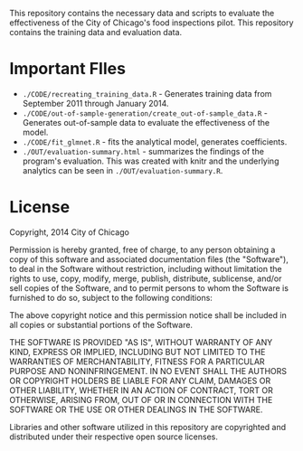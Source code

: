 This repository contains the necessary data and scripts to evaluate the effectiveness of the City of Chicago's food inspections pilot. This repository contains the training data and evaluation data.

# Important FIles
+ ```./CODE/recreating_training_data.R``` - Generates training data from September 2011 through January 2014.
+ ```./CODE/out-of-sample-generation/create_out-of-sample_data.R``` - Generates out-of-sample data to evaluate the effectiveness of the model.
+ ```./CODE/fit_glmnet.R``` - fits the analytical model, generates coefficients.
+ ```./OUT/evaluation-summary.html``` - summarizes the findings of the program's evaluation. This was created with knitr and the underlying analytics can be seen in ```./OUT/evaluation-summary.R```.

# License
Copyright, 2014 City of Chicago

Permission is hereby granted, free of charge, to any person obtaining a copy
of this software and associated documentation files (the "Software"), to deal
in the Software without restriction, including without limitation the rights
to use, copy, modify, merge, publish, distribute, sublicense, and/or sell
copies of the Software, and to permit persons to whom the Software is
furnished to do so, subject to the following conditions:

The above copyright notice and this permission notice shall be included in
all copies or substantial portions of the Software.

THE SOFTWARE IS PROVIDED "AS IS", WITHOUT WARRANTY OF ANY KIND, EXPRESS OR
IMPLIED, INCLUDING BUT NOT LIMITED TO THE WARRANTIES OF MERCHANTABILITY,
FITNESS FOR A PARTICULAR PURPOSE AND NONINFRINGEMENT. IN NO EVENT SHALL THE
AUTHORS OR COPYRIGHT HOLDERS BE LIABLE FOR ANY CLAIM, DAMAGES OR OTHER
LIABILITY, WHETHER IN AN ACTION OF CONTRACT, TORT OR OTHERWISE, ARISING FROM,
OUT OF OR IN CONNECTION WITH THE SOFTWARE OR THE USE OR OTHER DEALINGS IN
THE SOFTWARE.

Libraries and other software utilized in this repository are copyrighted and distributed under their respective open source licenses.